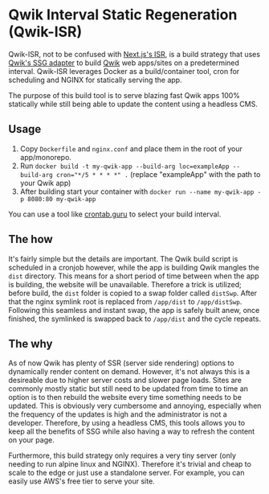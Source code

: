 # Qwik Interval Static Regeneration (Qwik-ISR)

Qwik-ISR, not to be confused with [Next.js's ISR](https://nextjs.org/docs/basic-features/data-fetching/incremental-static-regeneration), is a build strategy that uses [Qwik's SSG adapter](https://qwik.builder.io/qwikcity/guides/static-site-generation/#static-site-generation-ssg-overview) to build [Qwik](https://qwik.builder.io/) web apps/sites on a predetermined interval. Qwik-ISR leverages Docker as a build/container tool, cron for scheduling and NGINX for statically serving the app.

The purpose of this build tool is to serve blazing fast Qwik apps 100% statically while still being able to update the content using a headless CMS.

## Usage

1. Copy `Dockerfile` and `nginx.conf` and place them in the root of your app/monorepo.
2. Run `docker build -t my-qwik-app --build-arg loc=exampleApp --build-arg cron="*/5 * * * *" .` (replace "exampleApp" with the path to your Qwik app)
3. After building start your container with `docker run --name my-qwik-app -p 8080:80 my-qwik-app`

You can use a tool like [crontab.guru](https://crontab.guru/#*/5_*_*_*_*) to select your build interval.

## The how

It's fairly simple but the details are important. The Qwik build script is scheduled in a cronjob however, while the app is building Qwik mangles the `dist` directory. This means for a short period of time between when the app is building, the website will be unavailable. Therefore a trick is utilized; before build, the `dist` folder is copied to a swap folder called `distSwp`. After that the nginx symlink root is replaced from `/app/dist` to `/app/distSwp`. Following this seamless and instant swap, the app is safely built anew, once finished, the symlinked is swapped back to `/app/dist` and the cycle repeats.

## The why

As of now Qwik has plenty of SSR (server side rendering) options to dynamically render content on demand. However, it's not always this is a desireable due to higher server costs and slower page loads. Sites are commonly mostly static but still need to be updated from time to time an option is to then rebuild the website every time something needs to be updated. This is obviously very cumbersome and annoying, especially when the frequency of the updates is high and the administrator is not a developer. Therefore, by using a headless CMS, this tools allows you to keep all the benefits of SSG while also having a way to refresh the content on your page.

Furthermore, this build strategy only requires a very tiny server (only needing to run alpine linux and NGINX). Therefore it's trivial and cheap to scale to the edge or just use a standalone server. For example, you can easily use AWS's free tier to serve your site.
